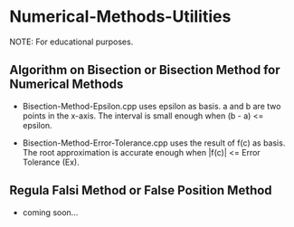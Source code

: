 # Numerical-Methods-Utilities
NOTE: For educational purposes.

## Algorithm on Bisection or Bisection Method for Numerical Methods

* Bisection-Method-Epsilon.cpp uses epsilon as basis.
a and b are two points in the x-axis.
The interval is small enough when (b - a) <= epsilon.

* Bisection-Method-Error-Tolerance.cpp uses the result of f(c) as basis.
The root approximation is accurate enough when |f(c)| <= Error Tolerance (Ex).

## Regula Falsi Method or False Position Method

* coming soon...
